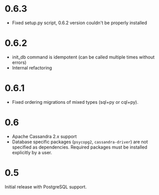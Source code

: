 0.6.3
=====

* Fixed setup.py script, 0.6.2 version couldn't be properly installed

0.6.2
=====

* init\_db command is idempotent (can be called multiple times without errors)
* Internal refactoring

0.6.1
=====

* Fixed ordering migrations of mixed types (sql+py or cql+py).

0.6
===

* Apache Cassandra 2.x support
* Database specific packages (`psycopg2`, `cassandra-driver`) are not specified as dependencies. Required packages must be installed explicitly by a user. 

0.5
===
Initial release with PostgreSQL support.

